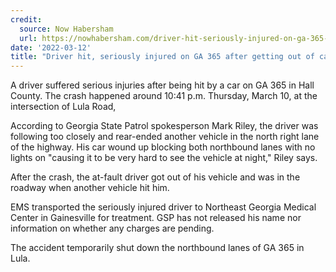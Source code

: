 ```yaml
---
credit:
  source: Now Habersham
  url: https://nowhabersham.com/driver-hit-seriously-injured-on-ga-365-after-getting-out-of-car-following-crash-in-lula/
date: '2022-03-12'
title: "Driver hit, seriously injured on GA 365 after getting out of car following crash in Lula"
---
```

A driver suffered serious injuries after being hit by a car on GA 365 in Hall County. The crash happened around 10:41 p.m. Thursday, March 10, at the intersection of Lula Road,

According to Georgia State Patrol spokesperson Mark Riley, the driver was following too closely and rear-ended another vehicle in the north right lane of the highway. His car wound up blocking both northbound lanes with no lights on "causing it to be very hard to see the vehicle at night," Riley says.

After the crash, the at-fault driver got out of his vehicle and was in the roadway when another vehicle hit him. 

EMS transported the seriously injured driver to Northeast Georgia Medical Center in Gainesville for treatment. GSP has not released his name nor information on whether any charges are pending.

The accident temporarily shut down the northbound lanes of GA 365 in Lula.
